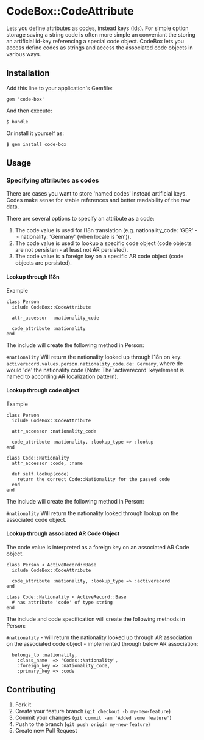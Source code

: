 # CodeBox::CodeAttribute

Lets you define attributes as codes, instead keys (ids). For simple option storage saving a string code is often more simple an conveniant the storing an artificial id-key referencing a special code object.
CodeBox lets you access define codes as strings and access the associated code objects in various ways.

## Installation

Add this line to your application's Gemfile:

    gem 'code-box'

And then execute:

    $ bundle

Or install it yourself as:

    $ gem install code-box

## Usage

### Specifying attributes as codes

There are cases you want to store 'named codes' instead artificial keys.
Codes make sense for stable references and better readability of the raw data.

There are several options to specify an attribute as a code:
  1. The code value is used for I18n translation (e.g. nationality_code: 'GER' -> nationality: 'Germany' (when locale is 'en')).
  1. The code value is used to lookup a specific code object (code objects are not persisten - at least not AR persisted).
  1. The code value is a foreign key on a specific AR code object (code objects are persisted).

#### Lookup through I18n

Example

    class Person
      iclude CodeBox::CodeAttribute

      attr_accessor  :nationality_code

      code_attribute :nationality
    end

The include will create the following method in Person:

  `#nationality` Will return the nationality looked up through I18n on key: `activerecord.values.person.nationality_code.de: Germany`, where de would 'de' the nationality code (Note: The 'activerecord' keyelement is named to according AR localization pattern).



#### Lookup through code object

Example

    class Person
      iclude CodeBox::CodeAttribute

      attr_accessor :nationality_code

      code_attribute :nationality, :lookup_type => :lookup
    end

    class Code::Nationality
      attr_accessor :code, :name

      def self.lookup(code)
        return the correct Code::Nationality for the passed code
      end
    end

The include will create the following method in Person:

  `#nationality` Will return the nationality looked through lookup on the associated code object.



#### Lookup through associated AR Code Object

The code value is interpreted as a foreign key on an associated AR Code object.

    class Person < ActiveRecord::Base
      iclude CodeBox::CodeAttribute

      code_attribute :nationality, :lookup_type => :activerecord
    end

    class Code::Nationality < ActiveRecord::Base
      # has attribute 'code' of type string
    end

The include and code specification will create the following methods in Person:

  `#nationality` - will return the nationality looked up through AR association on the associated code object - implemented through below AR association:

      belongs_to :nationality,
        :class_name  => 'Codes::Nationality',
        :foreign_key => :nationality_code,
        :primary_key => :code



## Contributing

1. Fork it
2. Create your feature branch (`git checkout -b my-new-feature`)
3. Commit your changes (`git commit -am 'Added some feature'`)
4. Push to the branch (`git push origin my-new-feature`)
5. Create new Pull Request
